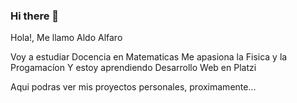 ### Hi there 👋

<!--
**aldodavid25/aldodavid25** is a ✨ _special_ ✨ repository because its `README.md` (this file) appears on your GitHub profile.

Here are some ideas to get you started:

- 🔭 I’m currently working on ...
- 🌱 I’m currently learning ...
- 👯 I’m looking to collaborate on ...
- 🤔 I’m looking for help with ...
- 💬 Ask me about ...
- 📫 How to reach me: ...
- 😄 Pronouns: ...
- ⚡ Fun fact: ...
-->
Hola!, Me llamo Aldo Alfaro

Voy a estudiar Docencia en Matematicas
Me apasiona la Fisica y la Progamacíon
Y estoy aprendiendo Desarrollo Web en Platzi

Aqui podras ver mis proyectos personales, proximamente...
